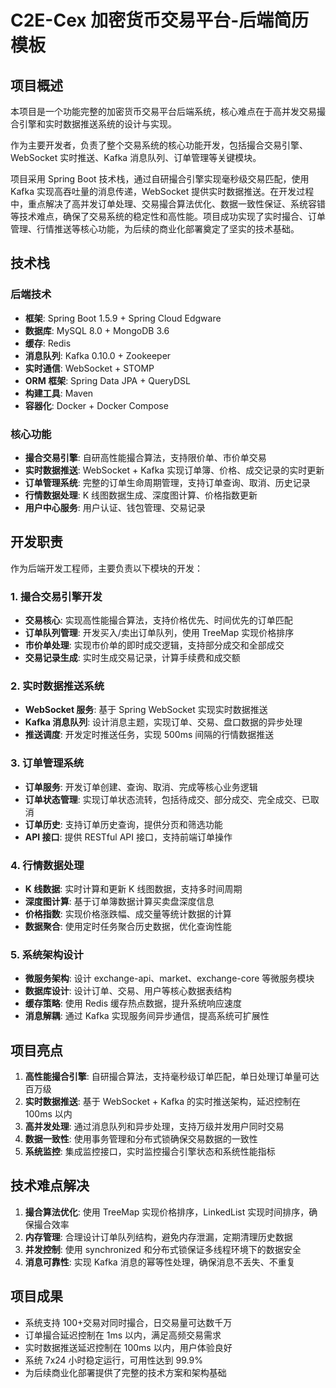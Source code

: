 # C2E-Cex 加密货币交易平台-后端简历模板

## 项目概述

本项目是一个功能完整的加密货币交易平台后端系统，核心难点在于高并发交易撮合引擎和实时数据推送系统的设计与实现。

作为主要开发者，负责了整个交易系统的核心功能开发，包括撮合交易引擎、WebSocket 实时推送、Kafka 消息队列、订单管理等关键模块。

项目采用 Spring Boot 技术栈，通过自研撮合引擎实现毫秒级交易匹配，使用 Kafka 实现高吞吐量的消息传递，WebSocket 提供实时数据推送。在开发过程中，重点解决了高并发订单处理、交易撮合算法优化、数据一致性保证、系统容错等技术难点，确保了交易系统的稳定性和高性能。项目成功实现了实时撮合、订单管理、行情推送等核心功能，为后续的商业化部署奠定了坚实的技术基础。

## 技术栈

### 后端技术

- **框架**: Spring Boot 1.5.9 + Spring Cloud Edgware
- **数据库**: MySQL 8.0 + MongoDB 3.6
- **缓存**: Redis
- **消息队列**: Kafka 0.10.0 + Zookeeper
- **实时通信**: WebSocket + STOMP
- **ORM 框架**: Spring Data JPA + QueryDSL
- **构建工具**: Maven
- **容器化**: Docker + Docker Compose

### 核心功能

- **撮合交易引擎**: 自研高性能撮合算法，支持限价单、市价单交易
- **实时数据推送**: WebSocket + Kafka 实现订单簿、价格、成交记录的实时更新
- **订单管理系统**: 完整的订单生命周期管理，支持订单查询、取消、历史记录
- **行情数据处理**: K 线图数据生成、深度图计算、价格指数更新
- **用户中心服务**: 用户认证、钱包管理、交易记录

## 开发职责

作为后端开发工程师，主要负责以下模块的开发：

### 1. 撮合交易引擎开发

- **交易核心**: 实现高性能撮合算法，支持价格优先、时间优先的订单匹配
- **订单队列管理**: 开发买入/卖出订单队列，使用 TreeMap 实现价格排序
- **市价单处理**: 实现市价单的即时成交逻辑，支持部分成交和全部成交
- **交易记录生成**: 实时生成交易记录，计算手续费和成交额

### 2. 实时数据推送系统

- **WebSocket 服务**: 基于 Spring WebSocket 实现实时数据推送
- **Kafka 消息队列**: 设计消息主题，实现订单、交易、盘口数据的异步处理
- **推送调度**: 开发定时推送任务，实现 500ms 间隔的行情数据推送

### 3. 订单管理系统

- **订单服务**: 开发订单创建、查询、取消、完成等核心业务逻辑
- **订单状态管理**: 实现订单状态流转，包括待成交、部分成交、完全成交、已取消
- **订单历史**: 支持订单历史查询，提供分页和筛选功能
- **API 接口**: 提供 RESTful API 接口，支持前端订单操作

### 4. 行情数据处理

- **K 线数据**: 实时计算和更新 K 线图数据，支持多时间周期
- **深度图计算**: 基于订单簿数据计算买卖盘深度信息
- **价格指数**: 实现价格涨跌幅、成交量等统计数据的计算
- **数据聚合**: 使用定时任务聚合历史数据，优化查询性能

### 5. 系统架构设计

- **微服务架构**: 设计 exchange-api、market、exchange-core 等微服务模块
- **数据库设计**: 设计订单、交易、用户等核心数据表结构
- **缓存策略**: 使用 Redis 缓存热点数据，提升系统响应速度
- **消息解耦**: 通过 Kafka 实现服务间异步通信，提高系统可扩展性

## 项目亮点

1. **高性能撮合引擎**: 自研撮合算法，支持毫秒级订单匹配，单日处理订单量可达百万级
2. **实时数据推送**: 基于 WebSocket + Kafka 的实时推送架构，延迟控制在 100ms 以内
3. **高并发处理**: 通过消息队列和异步处理，支持万级并发用户同时交易
4. **数据一致性**: 使用事务管理和分布式锁确保交易数据的一致性
5. **系统监控**: 集成监控接口，实时监控撮合引擎状态和系统性能指标

## 技术难点解决

1. **撮合算法优化**: 使用 TreeMap 实现价格排序，LinkedList 实现时间排序，确保撮合效率
2. **内存管理**: 合理设计订单队列结构，避免内存泄漏，定期清理历史数据
3. **并发控制**: 使用 synchronized 和分布式锁保证多线程环境下的数据安全
4. **消息可靠性**: 实现 Kafka 消息的幂等性处理，确保消息不丢失、不重复

## 项目成果

- 系统支持 100+交易对同时撮合，日交易量可达数千万
- 订单撮合延迟控制在 1ms 以内，满足高频交易需求
- 实时数据推送延迟控制在 100ms 以内，用户体验良好
- 系统 7x24 小时稳定运行，可用性达到 99.9%
- 为后续商业化部署提供了完整的技术方案和架构基础
